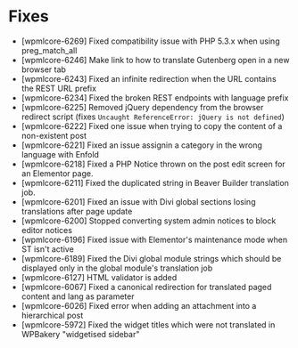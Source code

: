 # Fixes
* [wpmlcore-6269] Fixed compatibility issue with PHP 5.3.x when using preg_match_all
* [wpmlcore-6246] Make link to how to translate Gutenberg open in a new browser tab
* [wpmlcore-6243] Fixed an infinite redirection when the URL contains the REST URL prefix
* [wpmlcore-6234] Fixed the broken REST endpoints with language prefix
* [wpmlcore-6225] Removed jQuery dependency from the browser redirect script (fixes `Uncaught ReferenceError: jQuery is not defined`)
* [wpmlcore-6222] Fixed one issue when trying to copy the content of a non-existent post
* [wpmlcore-6221] Fixed an issue assignin a category in the wrong language with Enfold
* [wpmlcore-6218] Fixed a PHP Notice thrown on the post edit screen for an Elementor page.
* [wpmlcore-6211] Fixed the duplicated string in Beaver Builder translation job.
* [wpmlcore-6201] Fixed an issue with Divi global sections losing translations after page update
* [wpmlcore-6200] Stopped converting system admin notices to block editor notices
* [wpmlcore-6196] Fixed issue with Elementor's maintenance mode when ST isn't active
* [wpmlcore-6189] Fixed the Divi global module strings which should be displayed only in the global module's translation job
* [wpmlcore-6127] HTML validator is added
* [wpmlcore-6067] Fixed a canonical redirection for translated paged content and lang as parameter
* [wpmlcore-6026] Fixed error when adding an attachment into a hierarchical post
* [wpmlcore-5972] Fixed the widget titles which were not translated in WPBakery "widgetised sidebar"